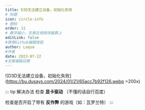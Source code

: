 ```yaml
---
title: D3D无法建立设备，初始化失败
# 标题
icon: circle-info
# 图标
order: 11
# 数字越小，文章左侧排序越靠上
editLink: false
#禁用Github编辑按钮
author: Laqua
#作者
date: 2023-07-22
#文章编辑日期
---
```


![D3D无法建立设备，初始化失败](https://bu.dusays.com/2024/01/21/65acc7b92f126.webp =200x)


::: tip 解决办法
检查 **显卡驱动**  （不懂的话自行百度）

检查是否开启了带有 **反作弊** 的游戏（如：瓦罗兰特）
:::

